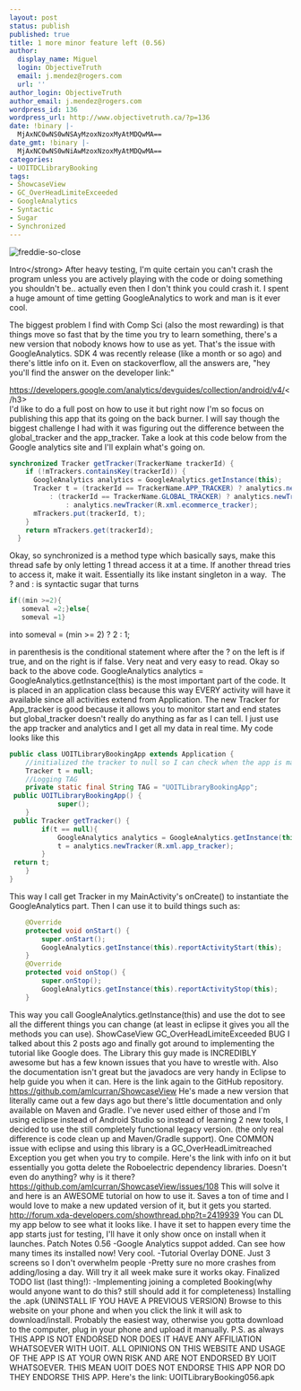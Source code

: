 ```yaml
---
layout: post
status: publish
published: true
title: 1 more minor feature left (0.56)
author:
  display_name: Miguel
  login: ObjectiveTruth
  email: j.mendez@rogers.com
  url: ''
author_login: ObjectiveTruth
author_email: j.mendez@rogers.com
wordpress_id: 136
wordpress_url: http://www.objectivetruth.ca/?p=136
date: !binary |-
  MjAxNC0wNS0wNSAyMzoxNzoxMyAtMDQwMA==
date_gmt: !binary |-
  MjAxNC0wNS0wNiAwMzoxNzoxMyAtMDQwMA==
categories:
- UOITDCLibraryBooking
tags:
- ShowcaseView
- GC_OverHeadLimiteExceeded
- GoogleAnalytics
- Syntactic
- Sugar
- Synchronized
---
```

![freddie-so-close](http://www.objectivetruth.ca/wp-content/uploads/2014/05/freddie-so-close.png)

Intro</strong\>
 After heavy testing, I'm quite certain you can't crash the program
unless you are actively playing with the code or doing something you
shouldn't be.. actually even then I don't think you could crash it. I
spent a huge amount of time getting GoogleAnalytics to work and man is
it ever cool.

The biggest problem I find with Comp Sci (also the most rewarding) is
that things move so fast that by the time you try to learn something,
there's a new version that nobody knows how to use as yet. That's the
issue with GoogleAnalytics. SDK 4 was recently release (like a month or
so ago) and there's little info on it. Even on stackoverflow, all the
answers are, "hey you'll find the answer on the developer link:"

https://developers.google.com/analytics/devguides/collection/android/v4/</h3\>\
 I'd like to do a full post on how to use it but right now I'm so focus
on publishing this app that its going on the back burner. I will say
though the biggest challenge I had with it was figuring out the
difference between the global\_tracker and the app\_tracker. Take a look
at this code below from the Google analytics site and I'll explain
what's going on.

```java
synchronized Tracker getTracker(TrackerName trackerId) {
    if (!mTrackers.containsKey(trackerId)) {
      GoogleAnalytics analytics = GoogleAnalytics.getInstance(this);
      Tracker t = (trackerId == TrackerName.APP_TRACKER) ? analytics.newTracker(PROPERTY_ID)
          : (trackerId == TrackerName.GLOBAL_TRACKER) ? analytics.newTracker(R.xml.global_tracker)
              : analytics.newTracker(R.xml.ecommerce_tracker);
      mTrackers.put(trackerId, t);
    }
    return mTrackers.get(trackerId);
  }
```
Okay, so synchronized is a method type which basically says, make this thread safe by only letting 1 thread access it at a time. If another thread tries to access it, make it wait. Essentially its like instant singleton in a way.  The ? and : is syntactic sugar that turns

```java
if((min >=2){
   someval =2;}else{
   someval =1}
```

into
someval = (min >= 2) ? 2 : 1;

in parenthesis is the conditional statement where after the ? on the left is if true, and on the right is if false. Very neat and very easy to read.
Okay so back to the above code.
GoogleAnalytics analytics = GoogleAnalytics.getInstance(this) is the most important part of the code. It is placed in an application class because this way EVERY activity will have it available since all activities extend from Application. The new Tracker for App_tracker is good because it allows you to monitor start and end states but global_tracker doesn't really do anything as far as I can tell. I just use the app tracker and analytics and I get all my data in real time.
My code looks like this

```java
public class UOITLibraryBookingApp extends Application {
    //initialized the tracker to null so I can check when the app is made
    Tracker t = null;
    //Logging TAG
    private static final String TAG = "UOITLibraryBookingApp";
 public UOITLibraryBookingApp() {
            super();
    }
 public Tracker getTracker() {
        if(t == null){
            GoogleAnalytics analytics = GoogleAnalytics.getInstance(this);
            t = analytics.newTracker(R.xml.app_tracker);
        }
 return t;
    }
}
```

This way I call get Tracker in my MainActivity's onCreate() to instantiate the GoogleAnalytics part. Then I can use it to build things such as:

```java
    @Override
    protected void onStart() {
        super.onStart();
        GoogleAnalytics.getInstance(this).reportActivityStart(this);
    }
    @Override
    protected void onStop() {
        super.onStop();
        GoogleAnalytics.getInstance(this).reportActivityStop(this);
    }
```

This way you call GoogleAnalytics.getInstance(this) and use the dot to see all the different things you can change (at least in eclipse it gives you all the methods you can use).
ShowCaseView GC_OverHeadLimiteExceeded BUG</span></strong></h2>
I talked about this 2 posts ago and finally got around to implementing the tutorial like Google does. The Library this guy made is INCREDIBLY awesome but has a few known issues that you have to wrestle with. Also the documentation isn't great but the javadocs are very handy in Eclipse to help guide you when it can. Here is the link again to the GitHub repository.
https://github.com/amlcurran/ShowcaseView</a></h3>
He's made a new version that literally came out a few days ago but there's little documentation and only available on Maven and Gradle. I've never used either of those and I'm using eclipse instead of Android Studio so instead of learning 2 new tools, I decided to use the still completely functional legacy version. (the only real difference is code clean up and Maven/Gradle support).
One COMMON issue with eclipse and using this library is a GC_OverHeadLimitreached Exception you get when you try to compile. Here's the link with info on it but essentially you gotta delete the Roboelectric</strong> dependency libraries. Doesn't even do anything? why is it there?
https://github.com/amlcurran/ShowcaseView/issues/108</a></h3>
This will solve it and here is an AWESOME tutorial on how to use it. Saves a ton of time and I would love to make a new updated version of it, but it gets you started.
http://forum.xda-developers.com/showthread.php?t=2419939</a></h3>
You can DL my app below to see what it looks like. I have it set to happen every time the app starts just for testing, I'll have it only show once on install when it launches.
Patch Notes 0.56</span></strong></h2>
-Google Analytics suppot added. Can see how many times its installed now! Very cool.
-Tutorial Overlay DONE. Just 3 screens so I don't overwhelm people
-Pretty sure no more crashes from adding/losing a day. Will try it all week make sure it works okay.
Finalized TODO list (last thing!):
-Implementing joining a completed Booking(why would anyone want to do this? still should add it for completeness)
Installing the .apk (UNINSTALL IF YOU HAVE A PREVIOUS VERSION)</h2>
Browse to this website on your phone and when you click the link it will ask to download/install. Probably the easiest way, otherwise you gotta download to the computer, plug in your phone and upload it manually.
P.S. as always
THIS APP IS NOT ENDORSED NOR DOES IT HAVE ANY AFFILIATION WHATSOEVER WITH UOIT. ALL OPINIONS ON THIS WEBSITE AND USAGE OF THE APP IS AT YOUR OWN RISK AND ARE NOT ENDORSED BY UOIT WHATSOEVER. THIS MEAN UOIT DOES NOT ENDORSE THIS APP NOR DO THEY ENDORSE THIS APP.
</span></h1>
Here's the link:
UOITLibraryBooking056.apk</a></h3>
~~~~
